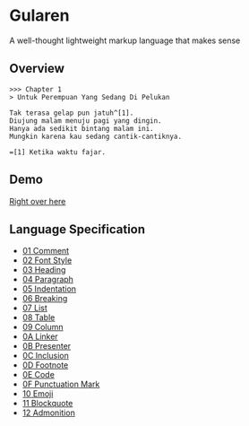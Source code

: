 # Gularen
A well-thought lightweight markup language that makes sense

## Overview
~~~ gr
>>> Chapter 1
> Untuk Perempuan Yang Sedang Di Pelukan

Tak terasa gelap pun jatuh^[1].
Diujung malam menuju pagi yang dingin.
Hanya ada sedikit bintang malam ini.
Mungkin karena kau sedang cantik-cantiknya.

=[1] Ketika waktu fajar.
~~~

## Demo
[Right over here](https://noorwach.id/gularen/binding/javascript/)

## Language Specification
* [01 Comment](spec/01-comment.gr)
* [02 Font Style](spec/02-font-style.gr)
* [03 Heading](spec/03-heading.gr)
* [04 Paragraph](spec/04-paragraph.gr)
* [05 Indentation](spec/05-indentation.gr)
* [06 Breaking](spec/06-breaking.gr)
* [07 List](spec/07-list.gr)
* [08 Table](spec/08-table.gr)
* [09 Column](spec/09-column.gr)
* [0A Linker](spec/0A-link.gr)
* [0B Presenter](spec/0B-image.gr)
* [0C Inclusion](spec/0C-inclusion.gr)
* [0D Footnote](spec/0D-footnote.gr)
* [0E Code](spec/0E-code.gr)
* [0F Punctuation Mark](spec/0F-punctuation-mark.gr)
* [10 Emoji](spec/10-emoji.gr)
* [11 Blockquote](spec/11-blockquote.gr)
* [12 Admonition](spec/12-admonition.gr)
